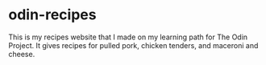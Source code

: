 # odin-recipes

This is my recipes website that I made on my learning path for The Odin Project. It gives recipes for pulled pork, chicken tenders, and maceroni and cheese.
